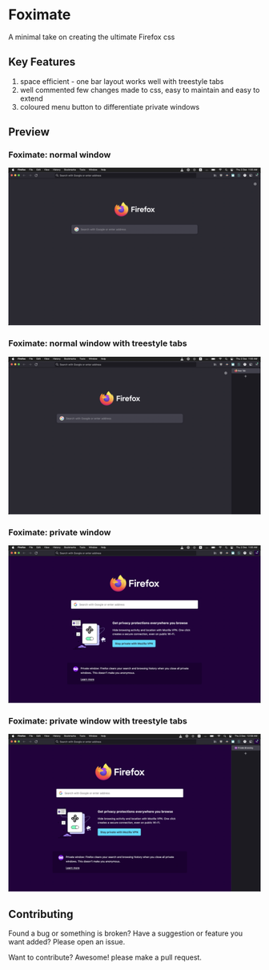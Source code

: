 # Foximate

A minimal take on creating the ultimate Firefox css

## Key Features
1. space efficient - one bar layout works well with treestyle tabs
2. well commented few changes made to css, easy to maintain and easy to extend
3. coloured menu button to differentiate private windows

## Preview

### Foximate: normal window
![Foximate Preview: normal window ](/images/Foximate-normal.png?raw=true "Foximate Preview: normal window")

### Foximate: normal window with treestyle tabs
![Foximate Preview: normal window with treestyle tabs](/images/Foximate-normal-treestyle.png?raw=true "Foximate Preview: normal window with treestyle tabs")

### Foximate: private window
![Foximate Preview: private window](/images/Foximate-private.png?raw=true "Foximate Preview: private window")

### Foximate: private window with treestyle tabs
![Foximate Preview: private window with treestyle tabs](/images/Foximate-private-treestyle.png?raw=true "Foximate Preview: private window with treestyle tabs")

## Contributing
Found a bug or something is broken?
Have a suggestion or feature you want added?
Please open an issue.

Want to contribute? Awesome! please make a pull request.
